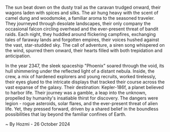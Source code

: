 
The sun beat down on the dusty trail as the caravan trudged onward, their wagons laden with spices and silks. The air hung heavy with the scent of camel dung and woodsmoke, a familiar aroma to the seasoned traveler. They journeyed through desolate landscapes, their only company the occasional falcon circling overhead and the ever-present threat of bandit raids. Each night, they huddled around flickering campfires, exchanging tales of faraway lands and forgotten empires, their voices hushed against the vast, star-studded sky. The call of adventure, a siren song whispered on the wind, spurred them onward, their hearts filled with both trepidation and anticipation.

In the year 2347, the sleek spaceship "Phoenix" soared through the void, its hull shimmering under the reflected light of a distant nebula. Inside, the crew, a mix of hardened explorers and young recruits, worked tirelessly, their eyes glued to the intricate displays that tracked their course across the vast expanse of the galaxy. Their destination: Kepler-186f, a planet believed to harbor life. Their journey was a gamble, a leap into the unknown, propelled by humanity's insatiable thirst for discovery. The dangers were legion - rogue asteroids, solar flares, and the ever-present threat of alien life. Yet, they pressed forward, driven by a shared belief in the boundless possibilities that lay beyond the familiar confines of Earth. 

~ By Hozmi - 26 October 2024
